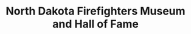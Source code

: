 ---
layout: repo
title: "North Dakota Firefighters Museum and Hall of Fame"
id: 6253
permalink: repos/6253/
---